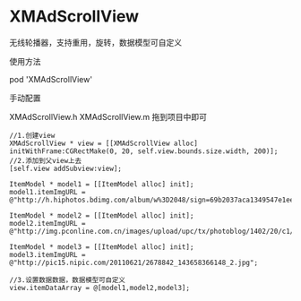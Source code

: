# XMAdScrollView
无线轮播器，支持重用，旋转，数据模型可自定义


使用方法

pod 'XMAdScrollView'

手动配置

XMAdScrollView.h XMAdScrollView.m 拖到项目中即可



    //1.创建view
    XMAdScrollView * view = [[XMAdScrollView alloc] initWithFrame:CGRectMake(0, 20, self.view.bounds.size.width, 200)];
    //2.添加到父view上去
    [self.view addSubview:view];

    ItemModel * model1 = [[ItemModel alloc] init];
    model1.itemImgURL = @"http://h.hiphotos.bdimg.com/album/w%3D2048/sign=69b2037aca1349547e1eef6462769358/d000baa1cd11728b707d37d9c9fcc3cec2fd2cfc.jpg";

    ItemModel * model2 = [[ItemModel alloc] init];
    model2.itemImgURL = @"http://img.pconline.com.cn/images/upload/upc/tx/photoblog/1402/20/c1/31413055_1392883861493_mthumb.jpg";

    ItemModel * model3 = [[ItemModel alloc] init];
    model3.itemImgURL = @"http://pic15.nipic.com/20110621/2678842_143658366148_2.jpg";

    //3.设置数据数据，数据模型可自定义
    view.itemDataArray = @[model1,model2,model3];
